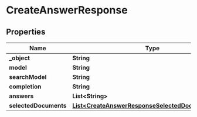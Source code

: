 

# CreateAnswerResponse


## Properties

| Name | Type | Description | Notes |
|------------ | ------------- | ------------- | -------------|
|**_object** | **String** |  |  [optional] |
|**model** | **String** |  |  [optional] |
|**searchModel** | **String** |  |  [optional] |
|**completion** | **String** |  |  [optional] |
|**answers** | **List&lt;String&gt;** |  |  [optional] |
|**selectedDocuments** | [**List&lt;CreateAnswerResponseSelectedDocumentsInner&gt;**](CreateAnswerResponseSelectedDocumentsInner.md) |  |  [optional] |



